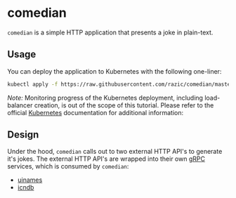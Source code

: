 # comedian

`comedian` is a simple HTTP application that presents a joke in plain-text.

## Usage

You can deploy the application to Kubernetes with the following one-liner:

```bash
kubectl apply -f https://raw.githubusercontent.com/razic/comedian/master/contrib/kubernetes.yaml
```

*Note:* Monitoring progress of the Kubernetes deployment, including
load-balancer creation, is out of the scope of this tutorial. Please refer to
the official [Kubernetes] documentation for additional information:

## Design

Under the hood, `comedian` calls out to two external HTTP API's to generate
it's jokes. The external HTTP API's are wrapped into their own [gRPC] services,
which is consumed by `comedian`:

* [uinames](api/services/uinames/uinames.proto)
* [icndb](api/services/icndb/icndb.proto)

[Kubernetes]: https://kubernetes.io/
[gRPC]: http://www.grpc.io
